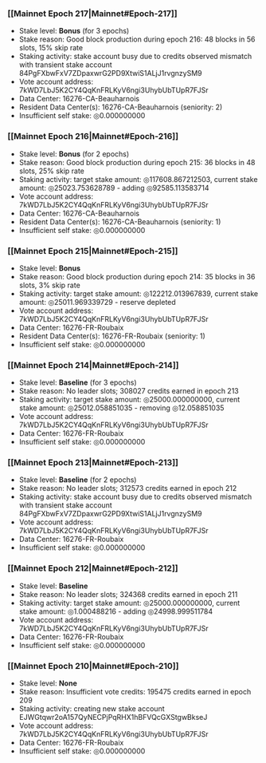 ### [[Mainnet Epoch 217|Mainnet#Epoch-217]]
* Stake level: **Bonus** (for 3 epochs)
* Stake reason: Good block production during epoch 216: 48 blocks in 56 slots, 15% skip rate
* Staking activity: stake account busy due to credits observed mismatch with transient stake account 84PgFXbwFxV7ZDpaxwrG2PD9XtwiS1ALjJ1rvgnzySM9
* Vote account address: 7kWD7LbJ5K2CY4QqKnFRLKyV6ngi3UhybUbTUpR7FJSr
* Data Center: 16276-CA-Beauharnois
* Resident Data Center(s): 16276-CA-Beauharnois (seniority: 2)
* Insufficient self stake: ◎0.000000000
### [[Mainnet Epoch 216|Mainnet#Epoch-216]]
* Stake level: **Bonus** (for 2 epochs)
* Stake reason: Good block production during epoch 215: 36 blocks in 48 slots, 25% skip rate
* Staking activity: target stake amount: ◎117608.867212503, current stake amount: ◎25023.753628789 - adding ◎92585.113583714
* Vote account address: 7kWD7LbJ5K2CY4QqKnFRLKyV6ngi3UhybUbTUpR7FJSr
* Data Center: 16276-CA-Beauharnois
* Resident Data Center(s): 16276-CA-Beauharnois (seniority: 1)
* Insufficient self stake: ◎0.000000000
### [[Mainnet Epoch 215|Mainnet#Epoch-215]]
* Stake level: **Bonus**
* Stake reason: Good block production during epoch 214: 35 blocks in 36 slots, 3% skip rate
* Staking activity: target stake amount: ◎122212.013967839, current stake amount: ◎25011.969339729 - reserve depleted
* Vote account address: 7kWD7LbJ5K2CY4QqKnFRLKyV6ngi3UhybUbTUpR7FJSr
* Data Center: 16276-FR-Roubaix
* Resident Data Center(s): 16276-FR-Roubaix (seniority: 1)
* Insufficient self stake: ◎0.000000000
### [[Mainnet Epoch 214|Mainnet#Epoch-214]]
* Stake level: **Baseline** (for 3 epochs)
* Stake reason: No leader slots; 308027 credits earned in epoch 213
* Staking activity: target stake amount: ◎25000.000000000, current stake amount: ◎25012.058851035 - removing ◎12.058851035
* Vote account address: 7kWD7LbJ5K2CY4QqKnFRLKyV6ngi3UhybUbTUpR7FJSr
* Data Center: 16276-FR-Roubaix
* Insufficient self stake: ◎0.000000000
### [[Mainnet Epoch 213|Mainnet#Epoch-213]]
* Stake level: **Baseline** (for 2 epochs)
* Stake reason: No leader slots; 312573 credits earned in epoch 212
* Staking activity: stake account busy due to credits observed mismatch with transient stake account 84PgFXbwFxV7ZDpaxwrG2PD9XtwiS1ALjJ1rvgnzySM9
* Vote account address: 7kWD7LbJ5K2CY4QqKnFRLKyV6ngi3UhybUbTUpR7FJSr
* Data Center: 16276-FR-Roubaix
* Insufficient self stake: ◎0.000000000
### [[Mainnet Epoch 212|Mainnet#Epoch-212]]
* Stake level: **Baseline**
* Stake reason: No leader slots; 324368 credits earned in epoch 211
* Staking activity: target stake amount: ◎25000.000000000, current stake amount: ◎1.000488216 - adding ◎24998.999511784
* Vote account address: 7kWD7LbJ5K2CY4QqKnFRLKyV6ngi3UhybUbTUpR7FJSr
* Data Center: 16276-FR-Roubaix
* Insufficient self stake: ◎0.000000000
### [[Mainnet Epoch 210|Mainnet#Epoch-210]]
* Stake level: **None**
* Stake reason: Insufficient vote credits: 195475 credits earned in epoch 209
* Staking activity: creating new stake account EJWGtqwr2oA157QyNECPjPqRHX1hBFVQcGXStgwBkseJ
* Vote account address: 7kWD7LbJ5K2CY4QqKnFRLKyV6ngi3UhybUbTUpR7FJSr
* Data Center: 16276-FR-Roubaix
* Insufficient self stake: ◎0.000000000